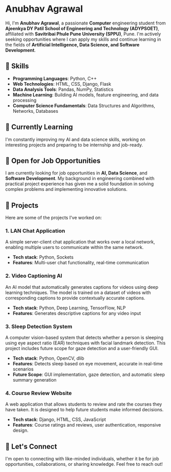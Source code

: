 # **Anubhav Agrawal**

Hi, I'm **Anubhav Agrawal**, a passionate **Computer** engineering student from **Ajeenkya DY Patil School of Engineering and Technology (ADYPSOET)**, affiliated with **Savitribai Phule Pune University (SPPU)**, Pune. I'm actively seeking opportunities where I can apply my skills and continue learning in the fields of **Artificial Intelligence, Data Science, and Software Development**.

## 🚀 **Skills**

- **Programming Languages**: Python, C++
- **Web Technologies**: HTML, CSS, Django, Flask
- **Data Analysis Tools**: Pandas, NumPy, Statistics
- **Machine Learning**: Building AI models, feature engineering, and data processing
- **Computer Science Fundamentals**: Data Structures and Algorithms, Networks, Databases

## 🌱 **Currently Learning**

I'm constantly improving my AI and data science skills, working on interesting projects and preparing to be internship and job-ready.

## 💼 **Open for Job Opportunities**

I am currently looking for job opportunities in **AI, Data Science**, and **Software Development**. My background in engineering combined with practical project experience has given me a solid foundation in solving complex problems and implementing innovative solutions.

## 🔭 **Projects**

Here are some of the projects I've worked on:

### **1. LAN Chat Application**
A simple server-client chat application that works over a local network, enabling multiple users to communicate within the same network.

- **Tech stack**: Python, Sockets
- **Features**: Multi-user chat functionality, real-time communication

### **2. Video Captioning AI**
An AI model that automatically generates captions for videos using deep learning techniques. The model is trained on a dataset of videos with corresponding captions to provide contextually accurate captions.

- **Tech stack**: Python, Deep Learning, TensorFlow, NLP
- **Features**: Generates descriptive captions for any video input

### **3. Sleep Detection System**
A computer vision-based system that detects whether a person is sleeping using eye aspect ratio (EAR) techniques with facial landmark detection. This project includes future scope for gaze detection and a user-friendly GUI.

- **Tech stack**: Python, OpenCV, dlib
- **Features**: Detects sleep based on eye movement, accurate in real-time scenarios
- **Future Scope**: GUI implementation, gaze detection, and automatic sleep summary generation

### **4. Course Review Website**
A web application that allows students to review and rate the courses they have taken. It is designed to help future students make informed decisions.

- **Tech stack**: Django, HTML, CSS, JavaScript
- **Features**: Course ratings and reviews, user authentication, responsive design.

## 🤝 **Let's Connect**

I'm open to connecting with like-minded individuals, whether it be for job opportunities, collaborations, or sharing knowledge. Feel free to reach out!


<!---
DumboDhruvi/DumboDhruvi is a ✨ special ✨ repository because its `README.md` (this file) appears on your GitHub profile.
You can click the Preview link to take a look at your changes.
--->
